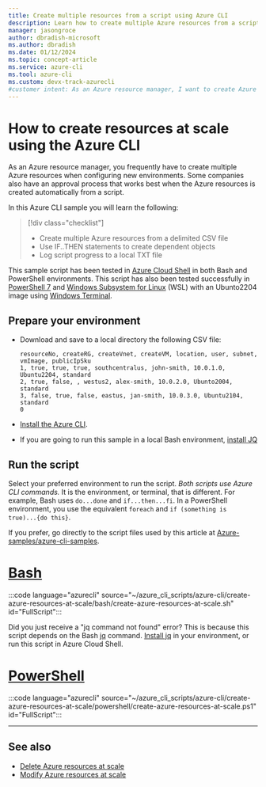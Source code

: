 ```yaml
---
title: Create multiple resources from a script using Azure CLI
description: Learn how to create multiple Azure resources from a script and log progress to a file. The Azure CLI script is provided for both Bash and PowerShell..
manager: jasongroce
author: dbradish-microsoft
ms.author: dbradish
ms.date: 01/12/2024
ms.topic: concept-article
ms.service: azure-cli
ms.tool: azure-cli
ms.custom: devx-track-azurecli
#customer intent: As an Azure resource manager, I want to create Azure resources at scale using a script. I want to log progress to a local TXT file so I don't have to sort through my Windows log for results.
---
```


# How to create resources at scale using the Azure CLI

As an Azure resource manager, you frequently have to create multiple Azure resources when configuring new environments. Some companies also have an approval process that works best when the Azure resources is created automatically from a script.

In this Azure CLI sample you will learn the following:

> [!div class="checklist"]
>
> * Create multiple Azure resources from a delimited CSV file
> * Use IF..THEN statements to create dependent objects
> * Log script progress to a local TXT file

This sample script has been tested in [Azure Cloud Shell](https://learn.microsoft.com/azure/cloud-shell/overview) in both Bash and PowerShell environments. This script has also been tested successfully in [PowerShell 7](/powershell/scripting/overview) and [Windows Subsystem for Linux](/windows/wsl/about) (WSL) with an Ubunto2204 image using [Windows Terminal](/windows/terminal/).

## Prepare your environment
* Download and save to a local directory the following CSV file:
  
  ```
  resourceNo, createRG, createVnet, createVM, location, user, subnet, vmImage, publicIpSku 
  1, true, true, true, southcentralus, john-smith, 10.0.1.0, Ubuntu2204, standard
  2, true, false, , westus2, alex-smith, 10.0.2.0, Ubunto2004, standard
  3, false, true, false, eastus, jan-smith, 10.0.3.0, Ubuntu2104, standard
  0
  ```

* [Install the Azure CLI](/cli/azure/install-azure-cli).
* If you are going to run this sample in a local Bash environment, [install JQ](https://jqlang.github.io/jq/manual/)

## Run the script

Select your preferred environment to run the script. _Both scripts use Azure CLI commands._ It is the environment, or terminal, that is different.  For example, Bash uses `do...done` and `if...then...fi`.  In a PowerShell environment, you use the equivalent `foreach` and `if (something is true)...{do this}`.

If you prefer, go directly to the script files used by this article at [Azure-samples/azure-cli-samples](https://github.com/Azure-Samples/azure-cli-samples/tree/master/azure-cli/create-azure-resources-at-scale).

# [Bash](#tab/bash)

:::code language="azurecli" source="~/azure_cli_scripts/azure-cli/create-azure-resources-at-scale/bash/create-azure-resources-at-scale.sh" id="FullScript":::

Did you just receive a "jq command not found" error? This is because this script depends on the Bash [jq](https://jqlang.github.io/jq/manual/) command. [Install jq](https://jqlang.github.io/jq/download/) in your environment, or run this script in Azure Cloud Shell.

# [PowerShell](#tab/powershell)

:::code language="azurecli" source="~/azure_cli_scripts/azure-cli/create-azure-resources-at-scale/powershell/create-azure-resources-at-scale.ps1" id="FullScript":::

---

## See also

* [Delete Azure resources at scale]()
* [Modify Azure resources at scale]()
